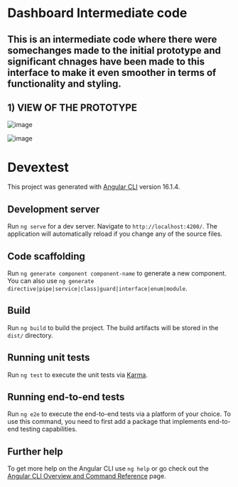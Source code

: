 # Dashboard Intermediate code
## This is an intermediate code where there were somechanges made to the initial prototype and significant chnages have been made to this interface to make it even smoother in terms of functionality and styling.

## 1) VIEW OF THE PROTOTYPE

 ![image](https://github.com/RudrarajuAsrithVarma/Dashboard1/assets/98108770/54cf57ad-d1ff-4af8-bc84-1ac97b02f5b2)

 ![image](https://github.com/RudrarajuAsrithVarma/Dashboard1/assets/98108770/628cde5e-2957-4ef1-bd97-aa18c0878129)




# Devextest

This project was generated with [Angular CLI](https://github.com/angular/angular-cli) version 16.1.4.

## Development server

Run `ng serve` for a dev server. Navigate to `http://localhost:4200/`. The application will automatically reload if you change any of the source files.

## Code scaffolding

Run `ng generate component component-name` to generate a new component. You can also use `ng generate directive|pipe|service|class|guard|interface|enum|module`.

## Build

Run `ng build` to build the project. The build artifacts will be stored in the `dist/` directory.

## Running unit tests

Run `ng test` to execute the unit tests via [Karma](https://karma-runner.github.io).

## Running end-to-end tests

Run `ng e2e` to execute the end-to-end tests via a platform of your choice. To use this command, you need to first add a package that implements end-to-end testing capabilities.

## Further help

To get more help on the Angular CLI use `ng help` or go check out the [Angular CLI Overview and Command Reference](https://angular.io/cli) page.
